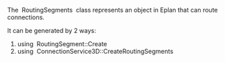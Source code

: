 The  RoutingSegments  class represents an object in Eplan that can route connections.

It can be generated by 2 ways:

1. using  RoutingSegment::Create
2. using  ConnectionService3D::CreateRoutingSegments

